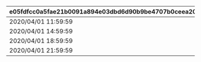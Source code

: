 |e05fdfcc0a5fae21b0091a894e03dbd6d90b9be4707b0ceea2003f2b1a1c827b|06d3bd7bdc15d9f4098529ef46564a280945fc0276609a930ccea06a84af0a5d|6d0d10da1776c625b1c906b43e4684eb416d764dfc3f63a91ff7acf84af25166|281f612247ef53fcc38cfe6de7e1c5e22a73f908af31eee18b8cd57d4810e58c|
| --- | --- | --- | --- |
|2020/04/01 11:59:59|2020/04/01 9:00:00|1002|4004105|
|2020/04/01 14:59:59|2020/04/01 12:00:00|1002|4004106|
|2020/04/01 18:59:59|2020/04/01 15:00:00|1002|4004107|
|2020/04/01 21:59:59|2020/04/01 19:00:00|1002|4004108|